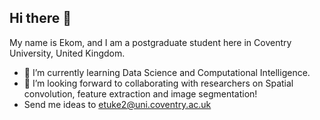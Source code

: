 ## Hi there 👋

My name is Ekom, and I am a postgraduate student here in Coventry University, United Kingdom.
  - 🌱 I’m currently learning Data Science and Computational Intelligence.
  - 👯 I’m looking forward to collaborating with researchers on Spatial convolution, feature extraction and image segmentation!
  - Send me ideas to etuke2@uni.coventry.ac.uk
